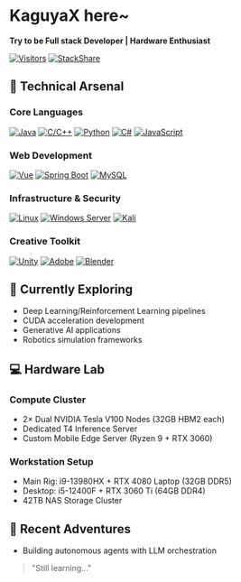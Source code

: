 # KaguyaX here~ 
**Try to be Full stack Developer | Hardware Enthusiast**

[![Visitors](https://api.visitorbadge.io/api/visitors?path=https%3A%2F%2Fgithub.com%2F{username}%2F&countColor=%23263759)](https://visitorbadge.io/status?path=https%3A%2F%2Fgithub.com%2F{username}%2F)
[![StackShare](https://img.shields.io/badge/tech-stack-0690fa.svg?style=flat)](https://stackshare.io/{username}/my-stack)

## 🔧 Technical Arsenal

### **Core Languages**
[![Java](https://img.shields.io/badge/Java-ED8B00?style=flat&logo=openjdk&logoColor=white)](https://dev.java/)
[![C/C++](https://img.shields.io/badge/C/C++-00599C?style=flat&logo=c%2B%2B&logoColor=white)](https://isocpp.org/)
[![Python](https://img.shields.io/badge/Python-3776AB?style=flat&logo=python&logoColor=white)](https://www.python.org/)
[![C#](https://img.shields.io/badge/C%23-239120?style=flat&logo=c-sharp&logoColor=white)](https://dotnet.microsoft.com/)
[![JavaScript](https://img.shields.io/badge/JavaScript-F7DF1E?style=flat&logo=javascript&logoColor=black)](https://developer.mozilla.org/en-US/docs/Web/JavaScript)

### **Web Development**
[![Vue](https://img.shields.io/badge/Vue.js-4FC08D?style=flat&logo=vuedotjs&logoColor=white)](https://vuejs.org/)
[![Spring Boot](https://img.shields.io/badge/Spring_Boot-6DB33F?style=flat&logo=springboot&logoColor=white)](https://spring.io/projects/spring-boot)
[![MySQL](https://img.shields.io/badge/MySQL-4479A1?style=flat&logo=mysql&logoColor=white)](https://www.mysql.com/)

### **Infrastructure & Security**
[![Linux](https://img.shields.io/badge/Linux-FCC624?style=flat&logo=linux&logoColor=black)](https://www.linux.org/)
[![Windows Server](https://img.shields.io/badge/Windows_Server-0078D6?style=flat&logo=windowsserver&logoColor=white)](https://www.microsoft.com/en-us/windows-server)
[![Kali](https://img.shields.io/badge/Kali_Linux-557C94?style=flat&logo=kalilinux&logoColor=white)](https://www.kali.org/)

### **Creative Toolkit**
[![Unity](https://img.shields.io/badge/Unity-000000?style=flat&logo=unity&logoColor=white)](https://unity.com/)
[![Adobe](https://img.shields.io/badge/Adobe_Creative_Cloud-DA1F26?style=flat&logo=adobecreativecloud&logoColor=white)](https://www.adobe.com/creativecloud.html)
[![Blender](https://img.shields.io/badge/Blender-F5792A?style=flat&logo=blender&logoColor=white)](https://www.blender.org/)

## 🚀 Currently Exploring
- Deep Learning/Reinforcement Learning pipelines
- CUDA acceleration development
- Generative AI applications
- Robotics simulation frameworks

## 💻 Hardware Lab
### **Compute Cluster**
- 2× Dual NVIDIA Tesla V100 Nodes (32GB HBM2 each)
- Dedicated T4 Inference Server
- Custom Mobile Edge Server (Ryzen 9 + RTX 3060)

### **Workstation Setup**
- Main Rig: i9-13980HX + RTX 4080 Laptop (32GB DDR5)
- Desktop: i5-12400F + RTX 3060 Ti (64GB DDR4)
- 42TB NAS Storage Cluster

## 🌱 Recent Adventures
- Building autonomous agents with LLM orchestration

> "Still learning..."
